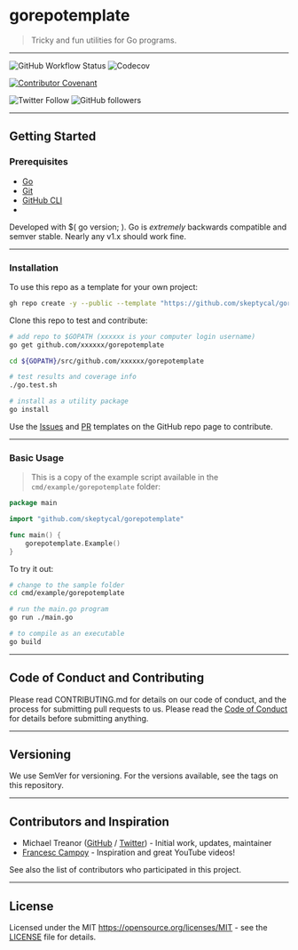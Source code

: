 # gorepotemplate

> Tricky and fun utilities for Go programs.

---

![GitHub Workflow Status](https://img.shields.io/github/workflow/status/skeptycal/gorepotemplate/Go) ![Codecov](https://img.shields.io/codecov/c/github/skeptycal/gorepotemplate)

[![Contributor Covenant](https://img.shields.io/badge/Contributor%20Covenant-v1.4%20adopted-ff69b4.svg)](code-of-conduct.md)

![Twitter Follow](https://img.shields.io/twitter/follow/skeptycal.svg?label=%40skeptycal&style=social) ![GitHub followers](https://img.shields.io/github/followers/skeptycal.svg?style=social)

---

## Getting Started

### Prerequisites

- [Go](https://golang.org/)
- [Git](https://git-scm.com/)
- [GitHub CLI](https://cli.github.com/)
-

Developed with $( go version; ). Go is _extremely_ backwards compatible and semver stable. Nearly any v1.x should work fine.

---

### Installation

To use this repo as a template for your own project:

```sh
gh repo create -y --public --template "https://github.com/skeptycal/gorepotemplate"
```

Clone this repo to test and contribute:

```bash
# add repo to $GOPATH (xxxxxx is your computer login username)
go get github.com/xxxxxx/gorepotemplate

cd ${GOPATH}/src/github.com/xxxxxx/gorepotemplate

# test results and coverage info
./go.test.sh

# install as a utility package
go install

```

Use the [Issues][issues] and [PR][pr] templates on the GitHub repo page to contribute.

---

### Basic Usage

> This is a copy of the example script available in the `cmd/example/gorepotemplate` folder:

```go
package main

import "github.com/skeptycal/gorepotemplate"

func main() {
    gorepotemplate.Example()
}

```

To try it out:

```sh
# change to the sample folder
cd cmd/example/gorepotemplate

# run the main.go program
go run ./main.go

# to compile as an executable
go build
```

---

## Code of Conduct and Contributing

Please read CONTRIBUTING.md for details on our code of conduct, and the process for submitting pull requests to us. Please read the [Code of Conduct](CODE_OF_CONDUCT.md) for details before submitting anything.

---

## Versioning

We use SemVer for versioning. For the versions available, see the tags on this repository.

---

## Contributors and Inspiration

- Michael Treanor ([GitHub][github] / [Twitter][twitter]) - Initial work, updates, maintainer
- [Francesc Campoy][campoy] - Inspiration and great YouTube videos!

See also the list of contributors who participated in this project.

---

## License

Licensed under the MIT <https://opensource.org/licenses/MIT> - see the [LICENSE](LICENSE) file for details.

[twitter]: (https://www.twitter.com/skeptycal)
[github]: (https://github.com/skeptycal)
[campoy]: (https://github.com/campoy)
[fatih]: (https://github.com/fatih/color)
[issues]: (https://github.com/skeptycal/gorepotemplate/issues)
[pr]: (https://github.com/skeptycal/gorepotemplate/pulls)
